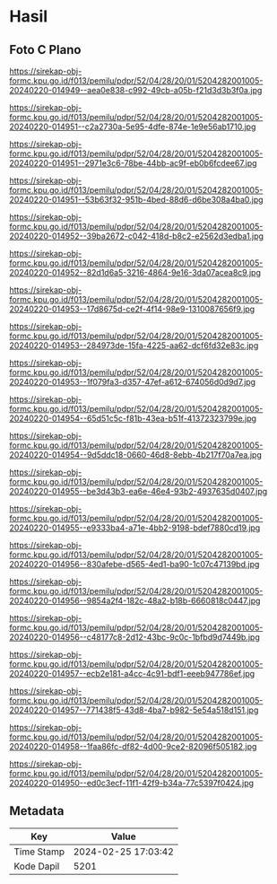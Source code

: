 # Hasil

## Foto C Plano

https://sirekap-obj-formc.kpu.go.id/f013/pemilu/pdpr/52/04/28/20/01/5204282001005-20240220-014949--aea0e838-c992-49cb-a05b-f21d3d3b3f0a.jpg

https://sirekap-obj-formc.kpu.go.id/f013/pemilu/pdpr/52/04/28/20/01/5204282001005-20240220-014951--c2a2730a-5e95-4dfe-874e-1e9e56ab1710.jpg

https://sirekap-obj-formc.kpu.go.id/f013/pemilu/pdpr/52/04/28/20/01/5204282001005-20240220-014951--2971e3c6-78be-44bb-ac9f-eb0b6fcdee67.jpg

https://sirekap-obj-formc.kpu.go.id/f013/pemilu/pdpr/52/04/28/20/01/5204282001005-20240220-014951--53b63f32-951b-4bed-88d6-d6be308a4ba0.jpg

https://sirekap-obj-formc.kpu.go.id/f013/pemilu/pdpr/52/04/28/20/01/5204282001005-20240220-014952--39ba2672-c042-418d-b8c2-e2562d3edba1.jpg

https://sirekap-obj-formc.kpu.go.id/f013/pemilu/pdpr/52/04/28/20/01/5204282001005-20240220-014952--82d1d6a5-3216-4864-9e16-3da07acea8c9.jpg

https://sirekap-obj-formc.kpu.go.id/f013/pemilu/pdpr/52/04/28/20/01/5204282001005-20240220-014953--17d8675d-ce2f-4f14-98e9-1310087656f9.jpg

https://sirekap-obj-formc.kpu.go.id/f013/pemilu/pdpr/52/04/28/20/01/5204282001005-20240220-014953--284973de-15fa-4225-aa62-dcf6fd32e83c.jpg

https://sirekap-obj-formc.kpu.go.id/f013/pemilu/pdpr/52/04/28/20/01/5204282001005-20240220-014953--1f079fa3-d357-47ef-a612-674056d0d9d7.jpg

https://sirekap-obj-formc.kpu.go.id/f013/pemilu/pdpr/52/04/28/20/01/5204282001005-20240220-014954--65d51c5c-f81b-43ea-b51f-41372323799e.jpg

https://sirekap-obj-formc.kpu.go.id/f013/pemilu/pdpr/52/04/28/20/01/5204282001005-20240220-014954--9d5ddc18-0660-46d8-8ebb-4b217f70a7ea.jpg

https://sirekap-obj-formc.kpu.go.id/f013/pemilu/pdpr/52/04/28/20/01/5204282001005-20240220-014955--be3d43b3-ea6e-46e4-93b2-4937635d0407.jpg

https://sirekap-obj-formc.kpu.go.id/f013/pemilu/pdpr/52/04/28/20/01/5204282001005-20240220-014955--e9333ba4-a71e-4bb2-9198-bdef7880cd19.jpg

https://sirekap-obj-formc.kpu.go.id/f013/pemilu/pdpr/52/04/28/20/01/5204282001005-20240220-014956--830afebe-d565-4ed1-ba90-1c07c47139bd.jpg

https://sirekap-obj-formc.kpu.go.id/f013/pemilu/pdpr/52/04/28/20/01/5204282001005-20240220-014956--9854a2f4-182c-48a2-b18b-6660818c0447.jpg

https://sirekap-obj-formc.kpu.go.id/f013/pemilu/pdpr/52/04/28/20/01/5204282001005-20240220-014956--c48177c8-2d12-43bc-9c0c-1bfbd9d7449b.jpg

https://sirekap-obj-formc.kpu.go.id/f013/pemilu/pdpr/52/04/28/20/01/5204282001005-20240220-014957--ecb2e181-a4cc-4c91-bdf1-eeeb947786ef.jpg

https://sirekap-obj-formc.kpu.go.id/f013/pemilu/pdpr/52/04/28/20/01/5204282001005-20240220-014957--771438f5-43d8-4ba7-b982-5e54a518d151.jpg

https://sirekap-obj-formc.kpu.go.id/f013/pemilu/pdpr/52/04/28/20/01/5204282001005-20240220-014958--1faa86fc-df82-4d00-9ce2-82096f505182.jpg

https://sirekap-obj-formc.kpu.go.id/f013/pemilu/pdpr/52/04/28/20/01/5204282001005-20240220-014950--ed0c3ecf-11f1-42f9-b34a-77c5397f0424.jpg


## Metadata

| Key        | Value               |
| ---------- | ------------------- |
| Time Stamp | 2024-02-25 17:03:42 |
| Kode Dapil | 5201                |



